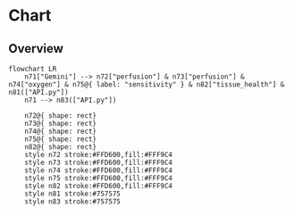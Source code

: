 # Chart

## Overview

```mermaid
flowchart LR
    n71["Gemini"] --> n72["perfusion"] & n73["perfusion"] & n74["oxygen"] & n75@{ label: "sensitivity" } & n82["tissue_health"] & n81(["API.py"])
    n71 --> n83(["API.py"])

    n72@{ shape: rect}
    n73@{ shape: rect}
    n74@{ shape: rect}
    n75@{ shape: rect}
    n82@{ shape: rect}
    style n72 stroke:#FFD600,fill:#FFF9C4
    style n73 stroke:#FFD600,fill:#FFF9C4
    style n74 stroke:#FFD600,fill:#FFF9C4
    style n75 stroke:#FFD600,fill:#FFF9C4
    style n82 stroke:#FFD600,fill:#FFF9C4
    style n81 stroke:#757575
    style n83 stroke:#757575
```
<!--
https://www.mermaidchart.com/play#pako:eNqNjlFLwzAQx79KiDAcuLEurcv6IIpSEXwQX41sXb3aYExKk22W0e_uBWlhs4PmXnK_-3H_O9DMfACNaa7MPivSypHnV6EJPr0I3gR9hG-ppaDvZDK5QTZHVkKVb6002uMRQobQ_NSf0JEQiQVtpZM76eoWR7cHotINqJgI6qS1W1ivCkiVKwQljXd4XwIPLpHevTxNS79r3F34dxVnp-NWmGOgLdISYlJB5pqWszM8PMOjfs7791tXK_Dp-KvMF8QXSfJwPZtd5VIp3yTL-_BYZcPVcLgaDVb58Ft50KmLyNfxlP2b-qLNL1lYu_0
-->
